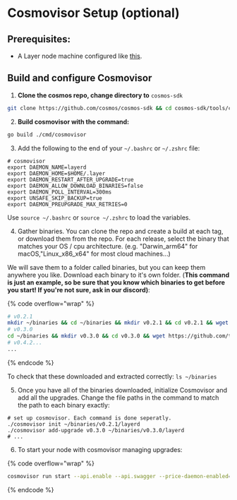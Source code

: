 # Cosmovisor Setup (optional)

## Prerequisites:

* A Layer node machine configured like [this](./).

## Build and configure Cosmovisor

1. **Clone the cosmos repo, change directory to** `cosmos-sdk`

```sh
git clone https://github.com/cosmos/cosmos-sdk && cd cosmos-sdk/tools/cosmovisor
```

2. **Build cosmovisor with the command:**

```sh
go build ./cmd/cosmovisor
```

3. Add the following to the end of your `~/.bashrc` or `~/.zshrc` file:

```
# cosmovisor
export DAEMON_NAME=layerd
export DAEMON_HOME=$HOME/.layer
export DAEMON_RESTART_AFTER_UPGRADE=true
export DAEMON_ALLOW_DOWNLOAD_BINARIES=false
export DAEMON_POLL_INTERVAL=300ms
export UNSAFE_SKIP_BACKUP=true
export DAEMON_PREUPGRADE_MAX_RETRIES=0
```

Use  `source ~/.bashrc` or `source ~/.zshrc` to load the variables.

4. Gather binaries. You can clone the repo and create a build at each tag, or download them from the repo. For each release, select the binary that matches your OS / cpu architecture. (e.g. "Darwin\_arm64" for macOS,"Linux\_x86\_x64" for most cloud machines...)&#x20;

We will save them to a folder called binaries, but you can keep them anywhere you like. Download each binary to it's own folder. (**This command is just an example, so be sure that you know which binaries to get before you start! If you're not sure, ask in our discord)**:

{% code overflow="wrap" %}
```sh
# v0.2.1
mkdir ~/binaries && cd ~/binaries && mkdir v0.2.1 && cd v0.2.1 && wget https://github.com/tellor-io/layer/releases/download/v0.2.1/layer_Linux_x86_64.tar.gz && tar -xvzf layer_Linux_x86_64.tar.gz
# v0.3.0
cd ~/binaries && mkdir v0.3.0 && cd v0.3.0 && wget https://github.com/tellor-io/layer/releases/download/v0.3.0/layer_Linux_x86_64.tar.gz && tar -xvzf layer_Linux_x86_64.tar.gz
# v0.4.2...
...
```
{% endcode %}

To check that these downloaded and extracted correctly: `ls ~/binaries`

5. Once you have all of the binaries downloaded, initialize Cosmovisor and add all the upgrades. Change the file paths in the command to match the path to each binary exactly:

```shell
# set up cosmovisor. Each command is done seperatly.
./cosmovisor init ~/binaries/v0.2.1/layerd
./cosmovisor add-upgrade v0.3.0 ~/binaries/v0.3.0/layerd
# ...
```

6. To start your node with cosmovisor managing upgrades:

{% code overflow="wrap" %}
```sh
cosmovisor run start --api.enable --api.swagger --price-daemon-enabled=false --panic-on-daemon-failure-enabled=false --key-name $ACCOUNT_NAME
```
{% endcode %}
